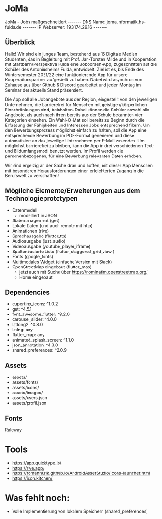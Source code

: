 # JoMa

JoMa - Jobs maßgeschneidert -------
DNS Name: joma.informatik.hs-fulda.de -------
IP Webserver: 193.174.29.16 -------


## Überblick

Hallo! Wir sind ein junges Team, bestehend aus 15 Digitale Medien Studenten, das in Begleitung mit Prof. Jan-Torsten Milde und in Kooperation mit Startbahn/Perspektiva Fulda eine Jobbörsen-App, zugeschnitten auf die Schüler des Antoniusheims Fulda, entwickelt.
Ziel ist es, bis Ende des Wintersemester 2021/22 eine funktionierende App für unsere Kooperationspartner aufgestellt zu haben.
Dabei wird asynchron von Zuhause aus über Github & Discord gearbeitet und jeden Montag im Seminar der aktuelle Stand präsentiert.

Die App soll alle Jobangebote aus der Region, eingestellt von den jeweiligen Unternehmen, die barrierefrei für Menschen mit geistigen/körperlichen Einschränkungen sind, beinhalten. Dabei können die Schüler sowohl alle Angebote, als auch nach ihren bereits aus der Schule bekannten vier Kategorien einsehen. Ein Wahl-O-Mat soll bereits zu Beginn durch die Erfassung der Fähigkeiten und Interessen Jobs entsprechend filtern. Um den Bewerbungsprozess möglichst einfach zu halten, soll die App eine entsprechende Bewerbung im PDF-Format generieren und diese automatisiert an das jeweilige Unternehmen per E-Mail zusenden. Um möglichst barrierefrei zu bleiben, kann die App in drei verschiedenen Text- und Bildumfangsmodi benutzt werden. Im Profil werden die personenbezogenen, für eine Bewerbung relevanten Daten erhoben.

Wir sind ergeizig an der Sache dran und hoffen, mit dieser App Menschen mit besonderen Herausforderungen einen erleichterten Zugang in die Berufswelt zu verschaffen!

## Mögliche Elemente/Erweiterungen aus dem Technologieprototypen

- Datenmodell
    - modelliert in JSON
- Statemanagement (get)
- Lokale Daten (und auch remote mit http)
- Animationen (rive)
- Sprachausgabe (flutter_tts)
- Audioausgabe (just_audio)
- Videoausgabe (youtube_player_iframe)
- Spaltenbasierte Liste (flutter_staggered_grid_view )
- Fonts (google_fonts)
- Multimodales Widget (einfache Version mit Stack)
- OpenStreetMap eingebaut (flutter_map)
    - jetzt auch mit Suche über https://nominatim.openstreetmap.org/
    - Home eingebaut

## Dependencies
- cupertino_icons: ^1.0.2
- get: ^4.5.1
- font_awesome_flutter: ^8.2.0  
- carousel_slider: ^4.0.0
- latlong2: ^0.8.0
- latlng: any
- flutter_map: any  
- animated_splash_screen: ^1.1.0
- json_annotation: ^4.3.0
- shared_preferences: ^2.0.9

## Assets
- assets/
- assets/fonts/
- assets/icons/
- assets/images/
- assets/users.json
- assets/profil.json

## Fonts
Raleway
  
# Tools
- https://app.quicktype.io/
- https://rive.app/
- https://romannurik.github.io/AndroidAssetStudio/icons-launcher.html
- https://icon.kitchen/


# Was fehlt noch:

- Volle Implementierung von lokalem Speichern (shared_preferences)
